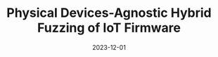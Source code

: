 ---
title: "Physical Devices-Agnostic Hybrid Fuzzing of IoT Firmware"
collection: publications
category: manuscripts
permalink: /publication/2023-12-01-jcs-3
excerpt: ''
date: 2023-12-01
venue: 'IEEE Internet of Things Journal'
# slidesurl: 'http://academicpages.github.io/files/slides2.pdf'
paperurl: 'https://ieeexplore.ieee.org/abstract/document/10214030'
citation: 'Lingyun Situ, Chi Zhang, Le Guan, Zhiqiang Zuo, Linzhang Wang, Xuandong Li, Peng Liu, and Jin Shi. 2023. Physical Devices-Agnostic Hybrid Fuzzing of IoT Firmware. IEEE Internet of Things Journal, vol. 10, no. 23, pp. 20718-20734, 1 Dec.1, 2023.'
---